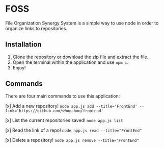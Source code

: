 # FOSS
File Organization Synergy System is a simple way to use node in order to organize links to repositories.

## Installation
1. Clone the repository or download the zip file and extract the file.
2. Open the terminal within the application and use `npm i`.
3. Enjoy!

## Commands

There are four main commands to use this application:

[x] Add a new repository!
`node app.js add --title='FrontEnd' --link='https://github.com/whooshoo/frontend'`

[x] List the current repositories saved!
`node app.js list`

[x] Read the link of a repo!
`node app.js read --title="FrontEnd"`

[x] Delete a repository!
`node app.js remove --title="FrontEnd"`
